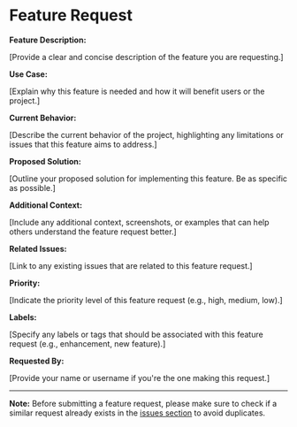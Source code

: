 # Feature Request

**Feature Description:**

[Provide a clear and concise description of the feature you are requesting.]

**Use Case:**

[Explain why this feature is needed and how it will benefit users or the project.]

**Current Behavior:**

[Describe the current behavior of the project, highlighting any limitations or issues that this feature aims to address.]

**Proposed Solution:**

[Outline your proposed solution for implementing this feature. Be as specific as possible.]

**Additional Context:**

[Include any additional context, screenshots, or examples that can help others understand the feature request better.]

**Related Issues:**

[Link to any existing issues that are related to this feature request.]


**Priority:**

[Indicate the priority level of this feature request (e.g., high, medium, low).]


**Labels:**

[Specify any labels or tags that should be associated with this feature request (e.g., enhancement, new feature).]


**Requested By:**

[Provide your name or username if you're the one making this request.]

---

**Note:** Before submitting a feature request, please make sure to check if a similar request already exists in the [issues section](link_to_issues) to avoid duplicates.
